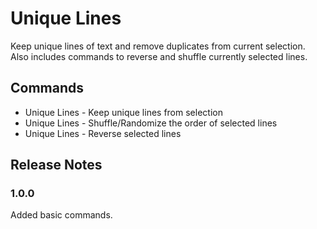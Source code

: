 # Unique Lines

Keep unique lines of text and remove duplicates from current selection. Also includes commands to reverse and shuffle currently selected lines.

## Commands

 - Unique Lines - Keep unique lines from selection
 - Unique Lines - Shuffle/Randomize the order of selected lines
 - Unique Lines - Reverse selected lines

## Release Notes

### 1.0.0

Added basic commands.

